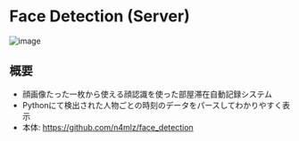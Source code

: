 # Face Detection (Server)
![image](image.png)

## 概要
- 顔画像たった一枚から使える顔認識を使った部屋滞在自動記録システム
- Pythonにて検出された人物ごとの時刻のデータをパースしてわかりやすく表示
- 本体: https://github.com/n4mlz/face_detection
